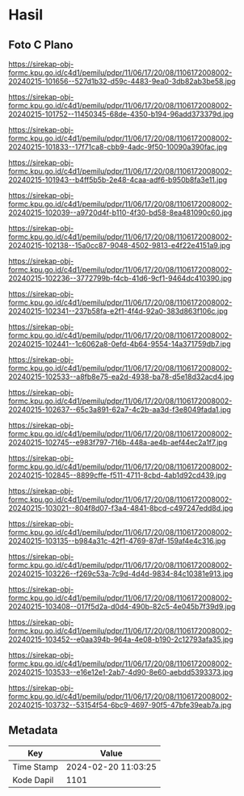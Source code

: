 # Hasil

## Foto C Plano

https://sirekap-obj-formc.kpu.go.id/c4d1/pemilu/pdpr/11/06/17/20/08/1106172008002-20240215-101656--527d1b32-d59c-4483-9ea0-3db82ab3be58.jpg

https://sirekap-obj-formc.kpu.go.id/c4d1/pemilu/pdpr/11/06/17/20/08/1106172008002-20240215-101752--11450345-68de-4350-b194-96add373379d.jpg

https://sirekap-obj-formc.kpu.go.id/c4d1/pemilu/pdpr/11/06/17/20/08/1106172008002-20240215-101833--17f71ca8-cbb9-4adc-9f50-10090a390fac.jpg

https://sirekap-obj-formc.kpu.go.id/c4d1/pemilu/pdpr/11/06/17/20/08/1106172008002-20240215-101943--b4ff5b5b-2e48-4caa-adf6-b950b8fa3e11.jpg

https://sirekap-obj-formc.kpu.go.id/c4d1/pemilu/pdpr/11/06/17/20/08/1106172008002-20240215-102039--a9720d4f-b110-4f30-bd58-8ea481090c60.jpg

https://sirekap-obj-formc.kpu.go.id/c4d1/pemilu/pdpr/11/06/17/20/08/1106172008002-20240215-102138--15a0cc87-9048-4502-9813-e4f22e4151a9.jpg

https://sirekap-obj-formc.kpu.go.id/c4d1/pemilu/pdpr/11/06/17/20/08/1106172008002-20240215-102236--3772799b-f4cb-41d6-9cf1-9464dc410390.jpg

https://sirekap-obj-formc.kpu.go.id/c4d1/pemilu/pdpr/11/06/17/20/08/1106172008002-20240215-102341--237b58fa-e2f1-4f4d-92a0-383d863f106c.jpg

https://sirekap-obj-formc.kpu.go.id/c4d1/pemilu/pdpr/11/06/17/20/08/1106172008002-20240215-102441--1c6062a8-0efd-4b64-9554-14a371759db7.jpg

https://sirekap-obj-formc.kpu.go.id/c4d1/pemilu/pdpr/11/06/17/20/08/1106172008002-20240215-102533--a8fb8e75-ea2d-4938-ba78-d5e18d32acd4.jpg

https://sirekap-obj-formc.kpu.go.id/c4d1/pemilu/pdpr/11/06/17/20/08/1106172008002-20240215-102637--65c3a891-62a7-4c2b-aa3d-f3e8049fada1.jpg

https://sirekap-obj-formc.kpu.go.id/c4d1/pemilu/pdpr/11/06/17/20/08/1106172008002-20240215-102745--e983f797-716b-448a-ae4b-aef44ec2a1f7.jpg

https://sirekap-obj-formc.kpu.go.id/c4d1/pemilu/pdpr/11/06/17/20/08/1106172008002-20240215-102845--8899cffe-f511-4711-8cbd-4ab1d92cd439.jpg

https://sirekap-obj-formc.kpu.go.id/c4d1/pemilu/pdpr/11/06/17/20/08/1106172008002-20240215-103021--804f8d07-f3a4-4841-8bcd-c497247edd8d.jpg

https://sirekap-obj-formc.kpu.go.id/c4d1/pemilu/pdpr/11/06/17/20/08/1106172008002-20240215-103135--b984a31c-42f1-4769-87df-159af4e4c316.jpg

https://sirekap-obj-formc.kpu.go.id/c4d1/pemilu/pdpr/11/06/17/20/08/1106172008002-20240215-103226--f269c53a-7c9d-4d4d-9834-84c10381e913.jpg

https://sirekap-obj-formc.kpu.go.id/c4d1/pemilu/pdpr/11/06/17/20/08/1106172008002-20240215-103408--017f5d2a-d0d4-490b-82c5-4e045b7f39d9.jpg

https://sirekap-obj-formc.kpu.go.id/c4d1/pemilu/pdpr/11/06/17/20/08/1106172008002-20240215-103452--e0aa394b-964a-4e08-b190-2c12793afa35.jpg

https://sirekap-obj-formc.kpu.go.id/c4d1/pemilu/pdpr/11/06/17/20/08/1106172008002-20240215-103533--e16e12e1-2ab7-4d90-8e60-aebdd5393373.jpg

https://sirekap-obj-formc.kpu.go.id/c4d1/pemilu/pdpr/11/06/17/20/08/1106172008002-20240215-103732--53154f54-6bc9-4697-90f5-47bfe39eab7a.jpg


## Metadata

| Key        | Value               |
| ---------- | ------------------- |
| Time Stamp | 2024-02-20 11:03:25 |
| Kode Dapil | 1101                |



